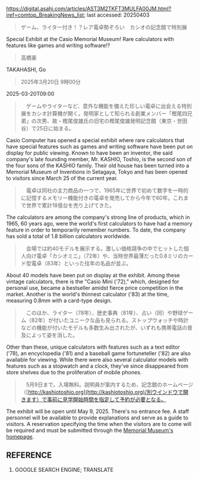 https://digital.asahi.com/articles/AST3M2TKFT3MULFA00JM.html?iref=comtop_BreakingNews_list; last accessed: 20250403

> ゲーム、ライター付き！？レア電卓勢ぞろい　カシオの記念館で特別展

Special Exhibit at the Casio Memorial Museum! Rare calculators with features like games and writing software!?

> 高橋豪

TAKAHASHI, Go

> 2025年3月20日 9時00分

2025-03-20T09:00

> 　ゲームやライターなど、意外な機能を備えた珍しい電卓に出会える特別展をカシオ計算機が開く。発明家として知られる創業メンバー「樫尾四兄弟」の次男、故・樫尾俊雄氏の旧宅の樫尾俊雄発明記念館（東京・世田谷）で25日に始まる。

Casio Computer has opened a special exhibit where rare calculators that have special features such as games and writing software have been put on display for public viewing. Known to have been an inventor, the said company's late founding member, Mr. KASHIO, Toshio, is the second son of the four sons of the KASHIO family. Their old house has been turned into a Memorial Museum of Inventions in Setagaya, Tokyo and has been opened to visitors since March 25 of the current year.

> 　電卓は同社の主力商品の一つで、1965年に世界で初めて数字を一時的に記憶するメモリー機能付きの電卓を発売してから今年で60年。これまで世界で累計18億台を売り上げてきた。

The calculators are among the company's strong line of products, which in 1965, 60 years ago, were the world's first calculators to have had a memory feature in order to temporarily remember numbers. To date, the company has sold a total of 1.8 billion calculators worldwide.

> 　会場では約40モデルを展示する。激しい価格競争の中でヒットした個人向け電卓「カシオミニ」（72年）や、当時世界最薄だった0.8ミリのカード型電卓（83年）といった往年の名品が並ぶ。

About 40 models have been put on display at the exhibit. Among these vintage calculators, there is the "Casio Mini ('72)," which, designed for personal use, became a bestseller amidst fierce price competition in the market. Another is the world's thinnest calculator ('83) at the time, measuring 0.8mm with a card-type design.

> 　このほか、ライター（78年）、歴史事典（81年）、占い（同）や野球ゲーム（82年）が付いたユニークな品も見られる。ストップウォッチや時計などの機能が付いたモデルも多数生み出されたが、いずれも携帯電話の普及によって姿を消した。

Other than these, unique calculators with features such as a text editor ('78), an encyclopedia ('81) and a baseball game fortuneteller ('82) are also available for viewing. While there were also several calculator models with features such as a stopwatch and a clock, they've since disappeared from store shelves due to the proliferation of mobile phones.

> 　5月9日まで。入場無料。説明員が案内するため、記念館のホームページ（[http://kashiotoshio.org](http://kashiotoshio.org)/別ウインドウで開きます）で事前に見学開始時間を指定して予約が必要となる。

The exhibit will be open until May 9, 2025. There's no entrance fee. A staff personnel will be available to provide explanations and serve as a guide to visitors. A reservation specifying the time when the visitors are to come will be required and must be submitted through the [Memorial Museum's homepage](http://kashiotoshio.org). 

## REFERENCE

1) GOOGLE SEARCH ENGINE; TRANSLATE